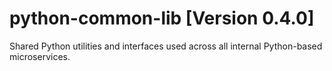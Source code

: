 # python-common-lib [Version 0.4.0]
Shared Python utilities and interfaces used across all internal Python-based microservices.
